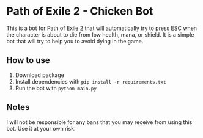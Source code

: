# Path of Exile 2 - Chicken Bot
This is a bot for Path of Exile 2 that will automatically try to press ESC when the character is about to die from
low health, mana, or shield. It is a simple bot that will try to help you to avoid dying in the game.

## How to use

1. Download package
2. Install dependencies with `pip install -r requirements.txt`
3. Run the bot with `python main.py`

## Notes
I will not be responsible for any bans that you may receive from using this bot. Use it at your own risk.
